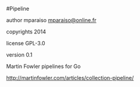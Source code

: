 #Pipeline

author mparaiso <mparaiso@online.fr>

copyrights 2014

license GPL-3.0

version 0.1

Martin Fowler pipelines for Go 

http://martinfowler.com/articles/collection-pipeline/